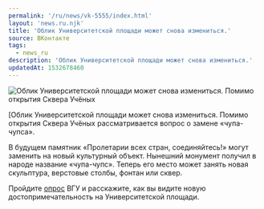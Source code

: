 ```yaml
---
permalink: '/ru/news/vk-5555/index.html'
layout: 'news.ru.njk'
title: 'Облик Университетской площади может снова измениться.'
source: ВКонтакте
tags:
  - news_ru
description: 'Облик Университетской площади может снова измениться.'
updatedAt: 1532678460
---
```

![Облик Университетской площади может снова измениться. Помимо открытия Сквера Учёных](https://sun9-71.userapi.com/c846416/v846416796/a94fb/VqVBL2I0ItM.jpg)

[Облик Университетской площади может снова измениться. Помимо открытия Сквера Учёных рассматривается вопрос о замене «чупа-чупса».

В будущем памятник «Пролетарии всех стран, соединяйтесь!» могут заменить на новый культурный объект. Нынешний монумент получил в народе название «чупа-чупс». Теперь его место может занять новая скульптура, верстовые столбы, фонтан или сквер.

Пройдите [опрос](https://docs.google.com/forms/d/19IKCDDkAF99EHyc_9STaqrLiF6EnK22DT69Fp0KV82Q/viewform?edit_requested=true) ВГУ и расскажите, как вы видите новую достопримечательность на Университетской площади.
